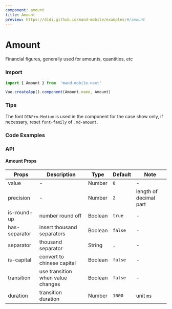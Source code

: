 ```yaml
---
component: amount
title: Amount
preview: https://didi.github.io/mand-mobile/examples/#/amount
---
```


# Amount


Financial figures, generally used for amounts, quantities, etc

### Import

```javascript
import { Amount } from  'mand-mobile-next'

Vue.createApp().component(Amount.name, Amount)
```

### Tips

The font `DINPro-Medium` is used in the component for the case show only, if necessary, reset `font-family` of `.md-amount`.

### Code Examples

<demo-wrapper
  src="src/packages/amount/demo"
/>

<!-- DEMO -->

### API

#### Amount Props
| Props | Description | Type | Default | Note |
|----|-----|------|------|------|
|value|-|Number|`0`|-|
|precision|-|Number|`2`|length of decimal part|
|is-round-up|number round off|Boolean|`true`|-|
|has-separator|insert thousand separators|Boolean|`false`|-|
|separator|thousand separator|String|`,`|-|
|is-capital|convert to chinese capital|Boolean|`false`|-|
|transition|use transition when value changes|Boolean|`false`|-|
|duration|transition duration|Number|`1000`|unit `ms`|